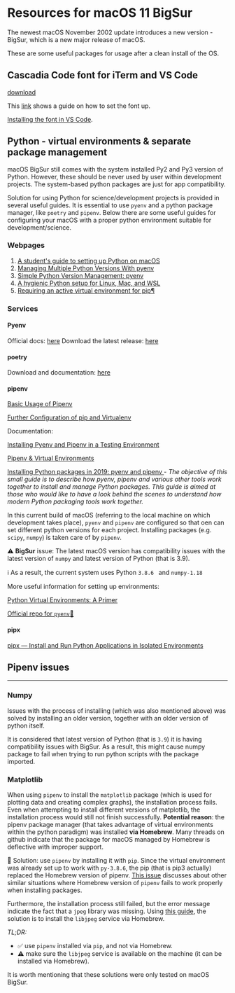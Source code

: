 # Resources for macOS 11 BigSur

The newest macOS November 2002 update introduces a new version - BigSur, which is a new major release of macOS.

These are some useful packages for usage after a clean install of the OS.

## Cascadia Code font for iTerm and VS Code

[download](https://github.com/microsoft/cascadia-code/releases)

This [link](https://www.hack-the-planet.net/2019/09/28/cascadia-font-for-macos-terminal/) shows a guide on how to set the font up.

[Installing the font in VS Code](https://github.com/microsoft/cascadia-code/wiki/Installing-Cascadia-Code).

## Python - virtual environments & separate package management

macOS BigSur still comes with the system installed Py2 and Py3 version of Python. However, these should be never used by user within development projects. The system-based python packages are just for app compatibility.

Solution for using Python for science/development projects is provided in several useful guides. It is essential to use `pyenv` and a python package manager, like `poetry` and `pipenv`. Below there are some useful guides for configuring your macOS with a proper python environment suitable for development/science.

### Webpages

1. [A student's guide to setting up Python on macOS
](https://sarimabbas.com/blog/python)
2. [Managing Multiple Python Versions With pyenv
](https://realpython.com/intro-to-pyenv/#why-not-use-system-python)
3. [Simple Python Version Management: pyenv
](https://github.com/pyenv/pyenv#homebrew-on-macos)
4. [A hygienic Python setup for Linux, Mac, and WSL
](https://read.acloud.guru/my-python-setup-77c57a2fc4b6)
5. [Requiring an active virtual environment for pip¶
](https://docs.python-guide.org/dev/pip-virtualenv/)

### Services

#### Pyenv

Official docs: [here](https://github.com/pyenv/pyenv)
Download the latest release: [here](https://github.com/pyenv/pyenv/releases/tag/v1.2.21)

#### poetry

Download and documentation: [here](https://python-poetry.org/docs/)

#### pipenv

[Basic Usage of Pipenv](https://pipenv.pypa.io/en/latest/basics/#)

[Further Configuration of pip and Virtualenv](https://docs.python-guide.org/dev/pip-virtualenv/)


Documentation:
 
[Installing Pyenv and Pipenv in a Testing Environment](https://medium.com/@chris_birch/installing-pyenv-and-pipenv-to-easily-manage-python-dependencies-19735ce5dfb0#:~:text=Pipenv%20combines%20Pip%20with%20virtual,of%20Python%20for%20each%20project.&text=pipenv%20install%20is%20used%20to,add%20them%20to%20the%20Pipfile.)

[Pipenv & Virtual Environments](https://pipenv.pypa.io/en/latest/install/#installing-packages-for-your-project)

[Installing Python packages in 2019: pyenv and pipenv
](https://gioele.io/pyenv-pipenv) - *The objective of this small guide is to describe how pyenv, pipenv and various other tools work together to install and manage Python packages. This guide is aimed at those who would like to have a look behind the scenes to understand how modern Python packaging tools work together.*


In this current build of macOS (referring to the local machine on which development takes place), `pyenv` and `pipenv` are configured so that oen can set different python versions for each project. Installing packages (e.g. `scipy`, `numpy`) is taken care of by `pipenv`. 

⚠️ **BigSur** issue: The latest macOS version has compatibility issues with the latest version of `numpy` and latest version of Python (that is 3.9).

ℹ️ As a result, the current system uses Python `3.8.6 ` and `numpy-1.18`

More useful information for setting up environments:

[Python Virtual Environments: A Primer](https://realpython.com/python-virtual-environments-a-primer/)

[Official repo for `pyenv`🚀](https://github.com/pyenv/pyenv#advanced-configuration)


#### pipx

[pipx — Install and Run Python Applications in Isolated Environments](https://pipxproject.github.io/pipx/)


## Pipenv issues
___

### Numpy

Issues with the process of installing (which was also mentioned above) was solved by installing an older version, together with an older version of python itself.

It is considered that latest version of Python (that is `3.9`) it is having compatibility issues with BigSur. As a result, this might cause numpy package to fail when trying to run python scripts with the package imported.

### Matplotlib

When using `pipenv` to install the `matplotlib` package (which is used for plotting data and creating complex graphs), the installation process fails. Even when attempting to install different versions of matplotlib, the installation process would still not finish successfully. 
**Potential reason**: the pipenv package manager (that takes advantage of virtual environments within the python paradigm) was installed **via Homebrew**. Many threads on github indicate that the package for macOS managed by Homebrew is deflective with improper support.

🌟 Solution: use `pipenv` by installing it with `pip`. Since the virtual environment was already set up to work with `py-3.8.6`, the pip (that is pip3 actually) replaced the Homebrew version of pipenv. [This issue](https://github.com/pypa/pipenv/issues/1169) discusses about other similar situations where Homebrew version of `pipenv` fails to work properly when installing packages.

Furthermore, the installation process still failed, but the error message indicate the fact that a `jpeg` library was missing. Using [this guide](https://stackoverflow.com/questions/64884415/cant-install-matplotlib-on-macos-big-sur), the solution is to install the `libjpeg` service via Homebrew.

*TL;DR:*

* ✅ use `pipenv` installed via `pip`, and not via Homebrew.
* ⚠️ make sure the `libjpeg` service is available on the machine (it can be installed via Homebrew).

It is worth mentioning that these solutions were only tested on macOS BigSur.